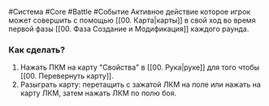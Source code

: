 #Система #Core #Battle #Событие 
Активное действие которое игрок может совершить с помощью [[00. Карта|карты]] в свой ход во время первой фазы [[00. Фаза Создание и Модификация]]  каждого раунда.

### Как сделать?

1. Нажать ПКМ на карту "Свойства" в [[00. Рука|руке]] для того чтобы [[00. Перевернуть карту]].
2. Разыграть карту: перетащить с зажатой ЛКМ на поле или нажать на карту ЛКМ, затем нажать ЛКМ по полю боя.